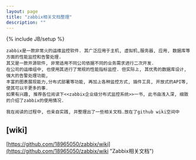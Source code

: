 ```yaml
---
layout: page
title: "zabbix相关文档整理"
description: ""
---
```

{% include JB/setup %}

    zabbix是一款非常火的运维监控软件. 其广泛应用于主机, 虚拟机,服务器, 应用, 数据库等方面的性能监控和告警处理.
    其又是一款开源软件, 非常适用不同公司依据不同的业务需求进行二次开发.
    在公司的运维组中, 也使用其进行了常规的性能指标监控. 但实际上, 其优秀的数据库设计, 强大的告警处理功能,
    丰富的图表展现能力,分布式部署等功能, 再加上各种监控方式, 插件工具, 开放式的API等,使其可以干更多的事.
    如果有兴趣, 推荐各位阅读下<<zabbix企业级分布式监控系统>>一书, 此书由浅入深, 细致的介绍了zabbix的使用情况.

    我在阅读的过程中, 也亲自实践, 并整理出了一些相关文档.放在了github wiki空间中

## [wiki]
[https://github.com/18965050/zabbix/wiki](https://github.com/18965050/zabbix/wiki "Zabbix相关文档")